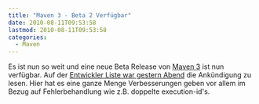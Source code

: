 ```yaml
---
title: "Maven 3 - Beta 2 Verfügbar"
date: 2010-08-11T09:53:58
lastmod: 2010-08-11T09:53:58
categories:
  - Maven
---
```

Es ist nun so weit und eine neue Beta Release von <a href="http://maven.apache.org">Maven 3</a> ist nun verfügbar. Auf der <a href="http://maven.40175.n5.nabble.com/ANN-Apache-Maven-3-0-beta-2-Released-td2471323.html#a2471323">Entwickler Liste war gestern Abend</a> die Ankündigung zu lesen. Hier hat es eine ganze Menge Verbesserungen geben vor allem im Bezug auf Fehlerbehandlung wie z.B. doppelte execution-id's. 
